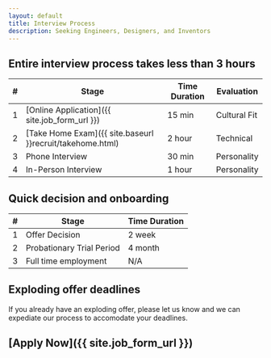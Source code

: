 ```yaml
---
layout: default
title: Interview Process
description: Seeking Engineers, Designers, and Inventors
---
```


## Entire interview process takes less than 3 hours

| # | Stage | Time Duration | Evaluation |
| --- | --- | --- | --- |
| 1 | [Online Application]({{ site.job_form_url }}) | 15 min | Cultural Fit |
| 2 | [Take Home Exam]({{ site.baseurl }}recruit/takehome.html) | 2 hour | Technical |
| 3 | Phone Interview | 30 min | Personality |
| 4 | In-Person Interview | 1 hour | Personality |

## Quick decision and onboarding

| # | Stage | Time Duration |
| --- | --- | --- |
| 1 | Offer Decision | 2 week |
| 2 | Probationary Trial Period | 4 month |
| 3 | Full time employment | N/A |

## Exploding offer deadlines

If you already have an exploding offer, please let us know and we can expediate our process to accomodate your deadlines.


## [Apply Now]({{ site.job_form_url }})